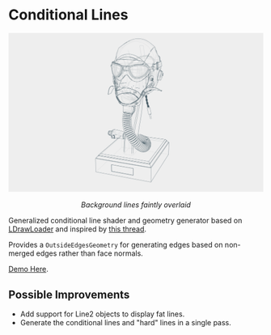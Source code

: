 # Conditional Lines

![](./images/banner.png)

_<p align="center">Background lines faintly overlaid</p>_

Generalized conditional line shader and geometry generator based on [LDrawLoader](https://github.com/mrdoob/three.js/blob/master/examples/jsm/loaders/LDrawLoader.js) and inspired by [this thread](https://discourse.threejs.org/t/ldraw-like-edges/17100).

Provides a `OutsideEdgesGeometry` for generating edges based on non-merged edges rather than face normals.

[Demo Here](https://gkjohnson.github.io/threejs-sandbox/conditional-lines/).

## Possible Improvements

- Add support for Line2 objects to display fat lines.
- Generate the conditional lines and "hard" lines in a single pass.
